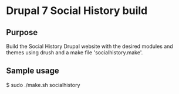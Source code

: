 Drupal 7 Social History build
=============================

Purpose
-------
Build the Social History Drupal website with the desired modules and themes using drush and a make file 'socialhistory.make'.

Sample usage
------------
$ sudo ./make.sh socialhistory
